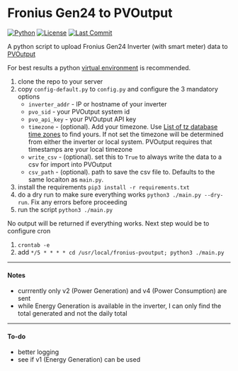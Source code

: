 # Fronius Gen24 to PVOutput

[![Python](https://img.shields.io/badge/python-3.11%2B-blue)](https://www.python.org/)
[![License](https://img.shields.io/github/license/shannonpasto/fronius_pvoutput)](./LICENSE)
[![Last Commit](https://img.shields.io/github/last-commit/OWNER/REPO)](https://github.com/shannonpasto/fronius_pvoutput/commits/main)

A python script to upload Fronius Gen24 Inverter (with smart meter) data to [PVOutput](https://pvoutput.org)

For best results a python [virtual environment](https://docs.python.org/3/library/venv.html) is recommended.

1. clone the repo to your server
2. copy `config-default.py` to `config.py` and configure the 3 mandatory options
   - `inverter_addr` - IP or hostname of your inverter
   - `pvo_sid` - your PVOutput system id
   - `pvo_api_key` - your PVOutput API key
   - `timezone` - (optional). Add your timezone. Use [List of tz database time zones](https://en.wikipedia.org/wiki/List_of_tz_database_time_zones) to find yours. If not set the timezone will be determined from either the inverter or local system. PVOutput requires that timestamps are your local timezone
   - `write_csv` - (optional). set this to `True` to always write the data to a csv for import into PVOutput
   - `csv_path` - (optional). path to save the csv file to. Defaults to the same locaiton as `main.py`.
3. install the requirements `pip3 install -r requirements.txt`
4. do a dry run to make sure everything works `python3 ./main.py --dry-run`. Fix any errors before proceeding
5. run the script `python3 ./main.py`

No output will be returned if everything works. Next step would be to configure cron
1. `crontab -e`
2. add `*/5 * * * * cd /usr/local/fronius-pvoutput; python3 ./main.py`

---
#### Notes
- currrently only v2 (Power Generation) and v4 (Power Consumption) are sent
- while Energy Generation is available in the inverter, I can only find the total generated and not the daily total

---
#### To-do
- better logging
- see if v1 (Energy Generation) can be used
